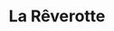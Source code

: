 ---
title: "La Rêverotte"
url: /pierrefontaine-les-varans/la-reverotte/
shop: marchand de journaux
---